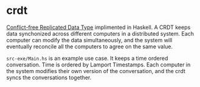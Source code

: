 crdt
==========

[Conflict-free Replicated Data Type]( https://en.wikipedia.org/wiki/Conflict-free_replicated_data_type) implimented in Haskell.
A CRDT keeps data synchonized across different computers in a distributed system. Each computer can modify the data simultaneously, and the system will eventually reconcile all the computers to agree on the same value.

`src-exe/Main.hs` is an example use case. It keeps a time ordered conversation.
Time is ordered by Lamport Timestamps. Each computer in the system modifies their own version of the conversation, and the crdt syncs the conversations together.
